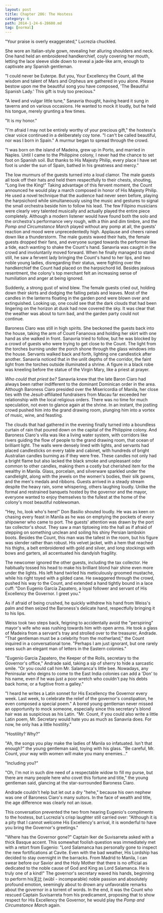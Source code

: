 ```yaml
---
layout: post
title: Chapter 286: The Hostess
category: 6
path: 2014-1-24-6-28600.md
tag: [normal]
---
```


"Your praise is overly exaggerated," Lucrezia chuckled.

She wore an Italian-style gown, revealing her alluring shoulders and neck. One hand held an embroidered handkerchief, coyly covering her mouth, letting the lace sleeve slide down to reveal a jade-like arm, enough to captivate any Spanish gentleman.

"I could never be Euterpe. But you, Your Excellency the Count, all the wisdom and talent of Mars and Orpheus are gathered in you alone. Please bestow upon me the beautiful song you have composed, 'The Beautiful Spanish Lady.' This gift is truly too precious."

"A lewd and vulgar little tune," Sanavria thought, having heard it sung in taverns and on various occasions. He wanted to mock it loudly, but he held his tongue, merely grunting a few times.

"It is my honor."

"I'm afraid I may not be entirely worthy of your precious gift," the hostess's clear voice continued in a deliberately coy tone. "I can't be called beautiful, nor was I born in Spain." A murmur began to spread through the crowd.

"I was born on the island of Madeira, grew up in Porto, and married in Naples. Until I came to the Philippine colony, I never had the chance to set foot on Spanish soil. But thanks to His Majesty Philip, every place I have set foot is under the sun of Spain, bathed in his greatness and mercy."

The low murmurs of the guests turned into a loud clamor. The male guests all took off their hats and held them respectfully to their chests, shouting, "Long live the King!" Taking advantage of this fervent moment, the Count announced he would play a march composed in honor of His Majesty Philip. He used a novel technique that the audience had never seen before, playing the harpsichord while simultaneously using the music and gestures to signal the small orchestra beside him to follow his lead. The few Filipino musicians were clearly very talented musically and actually played the entire piece completely. Although a modern listener would have found both the solo and the orchestra's performance very rough, with a thin and dim timbre, and the *Pomp and Circumstance March* played without any pomp at all, the guests' reaction and mood were unprecedentedly high. Applause and cheers rained down like a thunderstorm. The male guests waved their hats, the female guests dropped their fans, and everyone surged towards the performer like a tide, each wanting to shake the Count's hand. Sanavria was caught in the crowd and involuntarily moved forward. When he finally managed to stand still, he saw a fervent lady bringing the Count's hand to her lips, and two noble young ladies, disregarding their status, were fighting over the handkerchief the Count had placed on the harpsichord lid. Besides jealous resentment, the colony's top merchant felt an increasing sense of humiliation and anger at being ignored.

Suddenly, a strong gust of wind blew. The female guests cried out, holding down their skirts and dodging the falling petals and leaves. Most of the candles in the lanterns floating in the garden pond were blown over and extinguished. Looking up, one could see that the dark clouds that had been lingering on the horizon at dusk had now covered the sky. It was clear that the weather was about to turn bad, and the garden party could not continue.

Baroness Ciaro was still in high spirits. She beckoned the guests back into the house, taking the arm of Count Fananova and holding her skirt with one hand as she walked in front. Sanavria tried to follow, but he was blocked by a crowd of guests who were trying to get close to the Count. The light from the torches burning under the porch shone through the glass windows into the house. Servants walked back and forth, lighting one candlestick after another. Sanavria noticed that in the unlit depths of the corridor, the faint light from the torches outside illuminated a shrine. A figure in a black robe was kneeling before the statue of the Virgin Mary, like a priest at prayer.

*Who could that priest be?* Sanavria knew that the late Baron Ciaro had always been rather indifferent to the dominant Dominican order in the area. Although Baroness Ciaro presided over the Misericordia of Manila, her close ties with the Jesuit-affiliated fundraisers from Macau far exceeded her relationship with the local religious orders. There was no time for much speculation, not even to glance again at the shrine. In an instant, the jostling crowd pushed him into the grand drawing room, plunging him into a vortex of music, wine, and feasting.

The clouds that had gathered in the evening finally turned into a boundless curtain of rain that poured down on the capital of the Philippine colony. And Baroness Ciaro's villa was like a living water system, with corridors like rivers guiding the flow of people to the grand drawing room, that ocean of brilliant light. The walls were densely lined with lights, and servants had placed candlesticks on every table and cabinet, with hundreds of bright Australian candles burning as if they were free. These candles not only had a bright flame but also lacked the black smoke and unpleasant odor common to other candles, making them a costly but cherished item for the wealthy in Manila. Glass, porcelain, and silverware sparkled under the candlelight, along with the jewels on the women's bodies, their silk gowns, and the men's medals and ribbons. Guests arrived in a steady stream despite the heavy rain, some whispering, others laughing loudly. Unlike the formal and restrained banquets hosted by the governor and the mayor, everyone wanted to enjoy themselves to the fullest at the home of the colony's most beautiful noblewoman.

"Hey, ho, look who's here!" Don Basilio shouted loudly. He was as keen on chasing every feast in Manila as he was on emptying the pockets of every shipowner who came to port. The guests' attention was drawn by the port tax collector's shout. They saw a man tiptoeing into the hall as if afraid of stepping on something unclean and soiling his shiny Persian lambskin boots. Besides the Count, this man was the tallest in the room, but his figure was slender rather than robust. His velvet jacket, with a hem that reached his thighs, a belt embroidered with gold and silver, and long stockings with bows and garters, all accentuated his dandyish fragility.

The newcomer ignored the other guests, including the tax collector. He habitually tossed his head to make his brilliant blond hair shine even more under the lights. His left hand twirled his meticulously groomed mustache, while his right toyed with a gilded cane. He swaggered through the crowd, pushed his way to the Count, and extended a hand tightly bound in a lace cuff: "Don Eugenio García Zapatero, a loyal follower and servant of His Excellency the Governor. I greet you."

As if afraid of being crushed, he quickly withdrew his hand from Weiss's palm and then seized the Baroness's delicate hand, respectfully bringing it to his lips.

Weiss took two steps back, feigning to accidentally avoid the "perspiring" mayor's wife who was rushing towards him with open arms. He took a glass of Madeira from a servant's tray and strolled over to the treasurer, Andrade. "That gentleman must be a celebrity from the motherland," the Count inquired in a conversational tone. "Perhaps I am just ignorant, but one rarely sees such an elegant man of letters in the Eastern colonies."

"Eugenio García Zapatero, the Keeper of the Rolls, secretary to the Governor's office," Andrade said, taking a sip of sherry to hide a sarcastic smile. "Or you could call him Mr. Salamanca's little bee. Nowadays, any Peninsular who deigns to come to the East India colonies can add a 'Don' to his name, even if he was just a poor wretch who couldn't pay his debts back home, or a fugitive from a galley."

"I heard he writes a Latin sonnet for His Excellency the Governor every week. Last week, to celebrate the relief of the governor's constipation, he even composed a special poem." A bored young gentleman never missed an opportunity to mock someone, especially since this secretary's blond hair was as suspicious as his Latin. "Mr. Count, if you could also write a little Latin poem, Mr. Secretary would hate you as much as Sanavria does. For now, he only has a little hostility."

"Hostility? Why?"

"Ah, the songs you play make the ladies of Manila so infatuated. Isn't that enough?" the young gentleman said, toying with his glass. "Be careful, Mr. Count, your way with women will make you many enemies..."

"Including you?"

"Oh, I'm not in such dire need of a respectable widow to fill my purse, but there are many people here who covet this fortune and title," the young gentleman said, glancing at the star-surrounded Baroness Ciaro.

Andrade couldn't help but let out a dry "hehe," because his own nephew was one of Baroness Ciaro's many suitors. In the face of wealth and title, the age difference was clearly not an issue.

This conversation prevented the two from hearing Eugenio's compliments to the hostess, but Lucrezia's crisp laughter still carried over: "Although it is a pity that I cannot welcome His Excellency's arrival, it is wonderful to have you bring the Governor's greetings."

"Where has the Governor gone?" Captain Iker de Suvisarreta asked with a thick Basque accent. This somewhat foolish question was immediately met with a retort from Eugenio: "Lord Salamanca has personally gone to inspect the new fortifications at Cavite. Even with the bad weather, His Lordship has decided to stay overnight in the barracks. From Madrid to Manila, I can swear before our Savior and the Holy Mother that there is no official as dedicated to the noble cause of God and King as Lord Salamanca. He is truly one of a kind!" The governor's secretary waved his hands, beginning to perform his无比 (wúbǐ - incomparable) noble passion and absolutely profound emotion, seemingly about to drown any unfavorable remarks about the governor in a torrent of words. In the end, it was the Count who rescued Captain Suvisarreta from his predicament, proposing that to show respect for His Excellency the Governor, he would play the *Pomp and Circumstance March* again.
